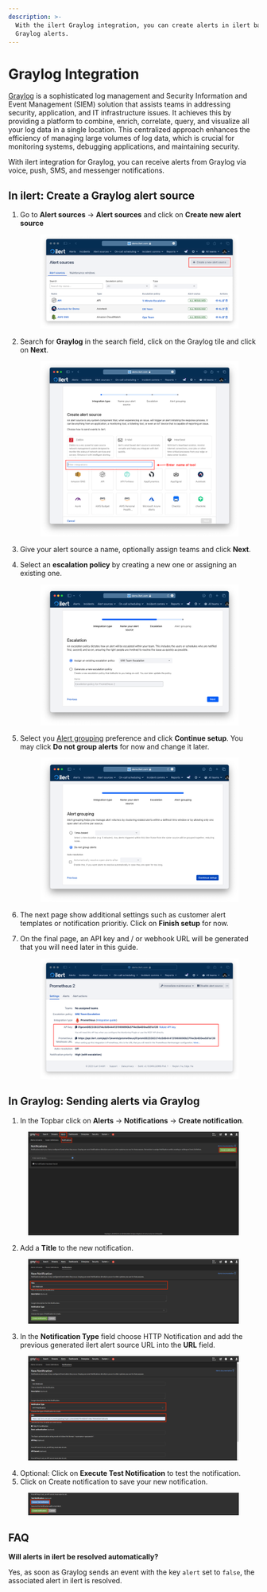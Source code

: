 ```yaml
---
description: >-
  With the ilert Graylog integration, you can create alerts in ilert based on
  Graylog alerts.
---
```


# Graylog Integration

[Graylog](https://graylog.org) is a sophisticated log management and Security Information and Event Management (SIEM) solution that assists teams in addressing security, application, and IT infrastructure issues. It achieves this by providing a platform to combine, enrich, correlate, query, and visualize all your log data in a single location. This centralized approach enhances the efficiency of managing large volumes of log data, which is crucial for monitoring systems, debugging applications, and maintaining security.

With ilert integration for Graylog, you can receive alerts from Graylog via voice, push, SMS, and messenger notifications.

## In ilert: Create a Graylog alert source

1.  Go to **Alert sources** -> **Alert sources** and click on **Create new alert source**

    <figure><img src="../../.gitbook/assets/Screenshot 2023-08-28 at 10.21.10.png" alt=""><figcaption></figcaption></figure>
2.  Search for **Graylog** in the search field, click on the Graylog tile and click on **Next**.&#x20;

    <figure><img src="../../.gitbook/assets/Screenshot 2023-08-28 at 10.24.23.png" alt=""><figcaption></figcaption></figure>
3. Give your alert source a name, optionally assign teams and click **Next**.
4.  Select an **escalation policy** by creating a new one or assigning an existing one.

    <figure><img src="../../.gitbook/assets/Screenshot 2023-08-28 at 11.37.47.png" alt=""><figcaption></figcaption></figure>
5.  Select you [Alert grouping](../../alerting/alert-sources.md#alert-grouping) preference and click **Continue setup**. You may click **Do not group alerts** for now and change it later.&#x20;

    <figure><img src="../../.gitbook/assets/Screenshot 2023-08-28 at 11.38.24.png" alt=""><figcaption></figcaption></figure>
6. The next page show additional settings such as customer alert templates or notification prioritiy. Click on **Finish setup** for now.
7.  On the final page, an API key and / or webhook URL will be generated that you will need later in this guide.

    <figure><img src="../../.gitbook/assets/Screenshot 2023-08-28 at 11.47.34 (1).png" alt=""><figcaption></figcaption></figure>

## In Graylog: Sending alerts via Graylog

1. In the Topbar click on **Alerts** -> **Notifications** -> **Create notification**.

<figure><img src="../../.gitbook/assets/graylog_1.png" alt="" width="563"><figcaption></figcaption></figure>

2. Add a **Title** to the new notification.

<figure><img src="../../.gitbook/assets/graylog_2.png" alt="" width="563"><figcaption></figcaption></figure>

3. In the **Notification Type** field choose HTTP Notification and add the previous generated ilert alert source URL into the **URL** field.

<figure><img src="../../.gitbook/assets/graylog_3.png" alt="" width="563"><figcaption></figcaption></figure>

4. Optional: Click on **Execute Test Notification** to test the notification.
5. Click on Create notification to save your new notification.

<figure><img src="../../.gitbook/assets/graylog_4.png" alt="" width="563"><figcaption></figcaption></figure>

## FAQ <a href="#faq" id="faq"></a>

**Will alerts in ilert be resolved automatically?**

Yes, as soon as Graylog sends an event with the key `alert` set to `false`, the associated alert in ilert is resolved.
